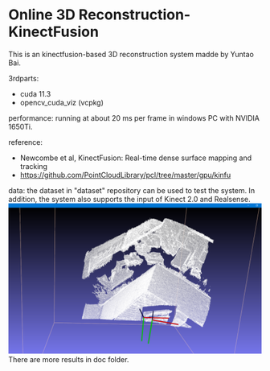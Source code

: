 # Online 3D Reconstruction-KinectFusion

This is an kinectfusion-based 3D reconstruction system madde by Yuntao Bai.

3rdparts:
* cuda 11.3
* opencv_cuda_viz (vcpkg)

performance:
running at about 20 ms per frame in windows PC with NVIDIA 1650Ti.

reference:
* Newcombe et al, KinectFusion: Real-time dense surface mapping and tracking
* https://github.com/PointCloudLibrary/pcl/tree/master/gpu/kinfu

data: the dataset in "dataset" repository can be used to test the system. In addition, the system also supports the input of Kinect 2.0 and Realsense.
![image3](https://github.com/baiyuntao00/KinectFusion/raw/main/doc/3D.png)
There are more results in doc folder.
